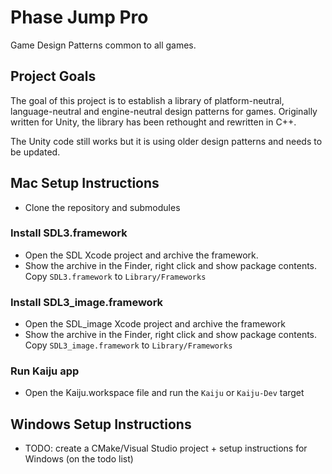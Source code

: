 # Phase Jump Pro
Game Design Patterns common to all games.

## Project Goals
The goal of this project is to establish a library of platform-neutral, language-neutral and engine-neutral design patterns for games. Originally written for Unity, the library has been rethought and rewritten in C++.

The Unity code still works but it is using older design patterns and needs to be updated.

## Mac Setup Instructions
- Clone the repository and submodules

### Install SDL3.framework
- Open the SDL Xcode project and archive the framework.
- Show the archive in the Finder, right click and show package contents. Copy `SDL3.framework` to `Library/Frameworks`

### Install SDL3_image.framework
- Open the SDL_image Xcode project and archive the framework
- Show the archive in the Finder, right click and show package contents. Copy `SDL3_image.framework` to `Library/Frameworks`

### Run Kaiju app
- Open the Kaiju.workspace file and run the `Kaiju` or `Kaiju-Dev` target

## Windows Setup Instructions
- TODO: create a CMake/Visual Studio project + setup instructions for Windows (on the todo list)
